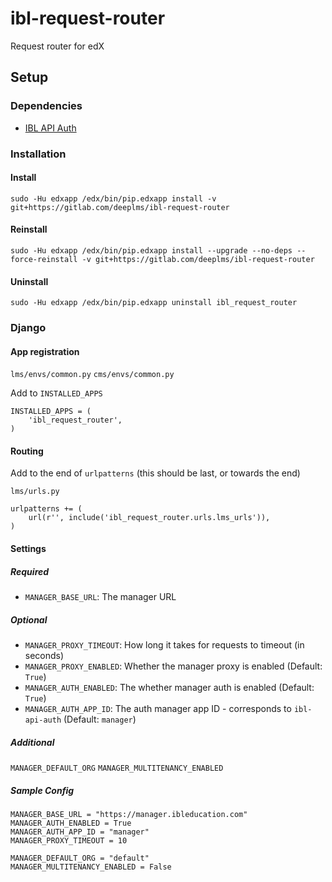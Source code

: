 # ibl-request-router

Request router for edX

## Setup
### Dependencies
* [IBL API Auth](https://gitlab.com/iblstudios/ibl-api-auth)


### Installation
#### Install
```
sudo -Hu edxapp /edx/bin/pip.edxapp install -v git+https://gitlab.com/deeplms/ibl-request-router
```
#### Reinstall
```
sudo -Hu edxapp /edx/bin/pip.edxapp install --upgrade --no-deps --force-reinstall -v git+https://gitlab.com/deeplms/ibl-request-router
```
#### Uninstall
```
sudo -Hu edxapp /edx/bin/pip.edxapp uninstall ibl_request_router
```

### Django
#### App registration
`lms/envs/common.py`
`cms/envs/common.py`

Add to `INSTALLED_APPS`
```
INSTALLED_APPS = (
    'ibl_request_router',
)
```

#### Routing
Add to the end of `urlpatterns` (this should be last, or towards the end)

`lms/urls.py`
```
urlpatterns += (
    url(r'', include('ibl_request_router.urls.lms_urls')),
)
```


#### Settings

##### Required
* `MANAGER_BASE_URL`: The manager URL

##### Optional
* `MANAGER_PROXY_TIMEOUT`: How long it takes for requests to timeout (in seconds)
* `MANAGER_PROXY_ENABLED`: Whether the manager proxy is enabled (Default: `True`)
* `MANAGER_AUTH_ENABLED`: The whether manager auth is enabled (Default: `True`)
* `MANAGER_AUTH_APP_ID`: The auth manager app ID - corresponds to `ibl-api-auth` (Default: `manager`)


##### Additional
`MANAGER_DEFAULT_ORG`
`MANAGER_MULTITENANCY_ENABLED`


##### Sample Config
```
MANAGER_BASE_URL = "https://manager.ibleducation.com"
MANAGER_AUTH_ENABLED = True
MANAGER_AUTH_APP_ID = "manager"
MANAGER_PROXY_TIMEOUT = 10

MANAGER_DEFAULT_ORG = "default"
MANAGER_MULTITENANCY_ENABLED = False
```